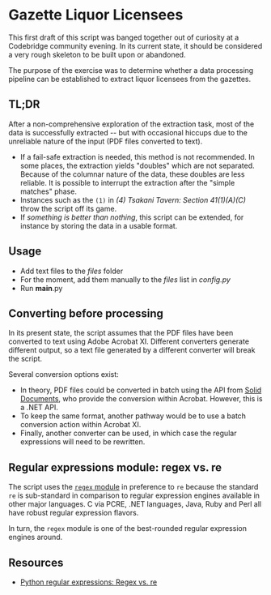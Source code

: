 # Gazette Liquor Licensees

This first draft of this script was banged together out of curiosity at a Codebridge community evening. In its current state, it should be considered a very rough skeleton to be built upon or abandoned.
 
The purpose of the exercise was to determine whether a data processing pipeline can be established to extract liquor licensees from the gazettes. 

## TL;DR

After a non-comprehensive exploration of the extraction task, most of the data is successfully extracted -- but with occasional hiccups due to the unreliable nature of the input (PDF files converted to text). 

 * If a fail-safe extraction is needed, this method is not recommended. In some places, the extraction yields "doubles" which are not separated. Because of the columnar nature of the data, these doubles are less reliable. It is possible to interrupt the extraction after the "simple matches" phase.
 * Instances such as the `(1)` in *(4)  Tsakani Tavern: Section 41(1)(A)(C)* throw the script off its game.
 * If *something is better than nothing*, this script can be extended, for instance by storing the data in a usable format.

## Usage

 * Add text files to the *files* folder
 * For the moment, add them manually to the *files* list in *config.py*
 * Run __main__.py
 
## Converting before processing

In its present state, the script assumes that the PDF files have been converted to text using Adobe Acrobat XI. Different converters generate different output, so a text file generated by a different converter will break the script. 
 
 Several conversion options exist:
  
 * In theory, PDF files could be converted in batch using the API from [Solid Documents](http://www.soliddocuments.com/), who provide the conversion within Acrobat. However, this is a .NET API.
 * To keep the same format, another pathway would be to use a batch conversion action within Acrobat XI.
 * Finally, another converter can be used, in which case the regular expressions will need to be rewritten.
 
## Regular expressions module: regex vs. re

 The script uses the [`regex` module](https://pypi.python.org/pypi/regex) in preference to `re` because the standard `re` is sub-standard in comparison to regular expression engines available in other major languages. C via PCRE, .NET languages, Java, Ruby and Perl all have robust regular expression flavors.
 
 In turn, the `regex` module is one of the best-rounded regular expression engines around.
 
## Resources
 
  * [Python regular expressions: Regex vs. re](http://www.rexegg.com/regex-python.html#missing_in_re)
  